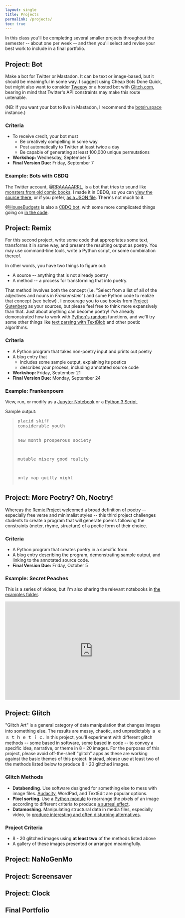 ```yaml
---
layout: single
title: Projects
permalink: /projects/
toc: true
---
```


In this class you'll be completing several smaller projects throughout the semester -- about one per week -- and then you'll select and revise your best work to include in a final portfolio.

## Project: Bot
Make a bot for Twitter or Mastadon. It can be text or image-based, but it should be meaningful in some way. I suggest using Cheap Bots Done Quick, but might also want to consider [Tweepy](http://www.tweepy.org/) or a hosted bot with [Glitch.com](http://www.glitch.com), bearing in mind that Twitter's API constraints may make this route untenable.

(NB: If you want your bot to live in Mastadon, I recommend the [botsin.space](http://botsin.space) instance.)

### Criteria
* To receive credit, your bot must 
  - Be creatively compelling in some way
  - Post automatically to Twitter at least twice a day
  - Be capable of generating at least 100,000 unique permutations
* **Workshop:** Wednesday, September 5
* **Final Version Due:** Friday, September 7

### Example: Bots with CBDQ

The Twitter account, [@RRAAAAARRL](http://www.twitter.com/RRAAAAARRL), is a bot that tries to sound like [monsters from old comic books](http://comicbookplus.com/?dlid=12518). I made it in CBDQ, so you can [view the source there](https://cheapbotsdonequick.com/source/RRAAAAARRL), or if you prefer, [as a JSON file](https://github.com/zachwhalen/creativecoding/blob/master/examples/rraaaaarrl.json). There's not much to it.

[@HouseBudgets](http://www.twitter.com/housebudgets) is also a [CBDQ bot](https://cheapbotsdonequick.com/source/HouseBudgets), with some more complicated things going on [in the code](https://github.com/zachwhalen/creativecoding/blob/master/examples/housebudgets.json).


## Project: Remix
For this second project, write some code that appropriates some text, transforms it in some way, and present the resulting output as poetry. You may use command-line tools, write a Python script, or some combination thereof.

In other words, you have two things to figure out:
 * A source -- anything that is not already poetry
 * A method -- a process for transforming that into poetry.

That method involves both the concept (i.e. "Select from a list of all of the adjectives and nouns in _Frankenstein_") and some Python code to realize that concept (see below)
.
I encourage you to use books from [Project Gutenberg](http://www.gutenberg.org) as your sources, but please feel free to think more expansively than that. Just about anything can become poetry! I've already demonstrated how to work with [Python's random](https://www.pythonforbeginners.com/random/how-to-use-the-random-module-in-python) functions, and we'll try some other things like [text parsing with TextBlob](https://textblob.readthedocs.io/) and other poetic algorithms.

### Criteria
* A Python program that takes non-poetry input and prints out poetry
* A blog entry that
  - includes some sample output, explaining its poetics
  - describes your process, including annotated source code
* **Workshop:** Friday, September 21
* **Final Version Due:** Monday, September 24

### Example: Frankenpoem

View, run, or modify as a [Jupyter Notebook](https://github.com/zachwhalen/creativecoding/blob/master/examples/Franken%20Poetry.ipynb) or a [Python 3 Script](https://github.com/zachwhalen/creativecoding/blob/master/examples/frankenpoetry.py).

Sample output:

<blockquote><pre>placid skiff
considerable youth

new month
prosperous society

mutable misery
good reality

only map
guilty night
</pre></blockquote>



## Project: More Poetry? Oh, Noetry!

Whereas the [Remix Project](#project-remix) welcomed a broad definition of poetry -- especially free verse and minimalist styles -- this third project challenges students to create a program that will generate poems following the constraints (meter, rhyme, structure) of a poetic form of their choice.

### Criteria
* A Python program that creates poetry in a specific form.
* A blog entry describing the program, demonstrating sample output, and linking to the annotated source code.
* **Final Version Due:** Friday, October 5

### Example: Secret Peaches

This is a series of videos, but I'm also sharing the relevant notebooks in [the examples folder](https://github.com/zachwhalen/creativecoding/tree/master/examples).

<iframe width="560" height="315" src="https://www.youtube.com/embed/videoseries?list=PLu8zaGaJFFipsk-bO96AjWghP0EnOCrej" frameborder="0" allow="autoplay; encrypted-media" allowfullscreen></iframe>

## Project: Glitch 
"Glitch Art" is a general category of data manipulation that changes images into something else. The results are messy, chaotic, and unpredictably ａ ｅ ｓ ｔ ｈ ｅ ｔ ｉ ｃ. In this project, you'll experiment with different glitch methods -- some based in software, some based in code -- to convey a specific idea, narrative, or theme in 8 - 20 images. For the purposes of this project, please avoid off-the-shelf "glitch" apps as these are working against the basic themes of this project. Instead, please use at least two of the methods listed below to produce 8 - 20 glitched images.

### Glitch Methods
 * **Databending**. Use software designed for something else to mess with image files. [Audacity](https://www.audacityteam.org/download/), WordPad, and TextEdit are popular options.
 * **Pixel sorting**. Use a [Python module](http://satyarth.me/articles/pixel-sorting/) to rearrange the pixels of an image according to different criteria to produce [a surreal effect](http://www.twitter.com/crookedcosmos).
 * **Datamoshing**. Manipulating structural data in media files, especially video, to [produce interesting and often disturbing alternatives](https://twitter.com/youtubeartifact).

### Project Criteria
 * 8 - 20 glitched images using **at least two** of the methods listed above
 * A gallery of these images presented or arranged meaningfully.

## Project: NaNoGenMo


## Project: Screensaver

## Project: Clock

## Final Portfolio

